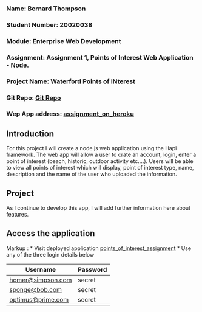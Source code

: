 ### Name: Bernard Thompson
### Student Number: 20020038
### Module: Enterprise Web Development
### Assignment: Assignment 1, Points of Interest Web Application - Node.
### Project Name: Waterford Points of INterest
### Git Repo: [Git Repo](https://github.com/bonjo7/points_of_interest_web_app)
### Wep App address: [assignment_on_heroku](https://infinite-crag-57738.herokuapp.com/)


## Introduction
For this project I will create a node.js web application using the Hapi framework. The web app will allow a user to crate an account, login, enter a point of interest (beach, historic, outdoor activity etc....). Users will be able to view all points of interest which will display, point of interest type, name, description and the name of the user who uploaded the information.

## Project
As I continue to develop this app, I will add further information here about features.

## Access the application

 Markup : * Visit deployed application [points_of_interest_assignment](https://infinite-crag-57738.herokuapp.com/)
          * Use any of the three login details below

Username           | Password
-------------------| -------------
homer@simpson.com  | secret
sponge@bob.com     | secret
optimus@prime.com  | secret

    
